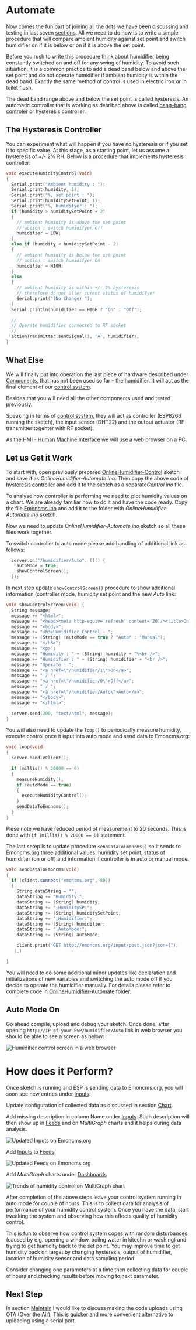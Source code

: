 # Automate

Now comes the fun part of joining all the dots we have been discussing and testing in last seven [sections](https://github.com/krzychb/OnlineHumidifier#step-by-step-tutorial). All we need to do now is to write a simple procedure that will compare ambient humidity against set point and switch humidifier on if it is below or on if it is above the set point.

Before you rush to write this procedure think about humidifier being constantly switched on and off for any swing of humidity. To avoid such situation, it is a common practice to add a dead band below and above the set point and do not operate humidifier if ambient humidity is within the dead band. Exactly the same method of control is used in electric iron or in toilet flush. 

The dead band range above and below the set point is called hysteresis. An automatic controller that is working as desribed above is called [bang–bang controler](https://en.wikipedia.org/wiki/Bang%E2%80%93bang_control) or hysteresis controller.


## The Hysteresis Controller

You can experiment what will happen if you have no hysteresis or if you set it to specific value. At this stage, as a starting point, let us assume a hysteresis of +/- 2% RH.  Below is a procedure that implements hysteresis controller:

```cpp
void executeHumidityControl(void)
{
  Serial.print("Ambient humidity : ");
  Serial.print(humidity, 1);
  Serial.print("%, set point : ");
  Serial.print(humiditySetPoint, 1);
  Serial.print("%, humidifyer : ");
  if (humidity > humiditySetPoint + 2)
  {
    // ambient humidity is above the set point
    // action : switch humidifyer Off
    humidifier = LOW;
  }
  else if (humidity < humiditySetPoint - 2)
  {
    // ambient humidity is below the set point
    // action : switch humidifyer On
    humidifier = HIGH;
  }
  else
  {
    // ambient humidity is within +/- 2% hysteresis
    // therefore do not alter curent status of humidifyer
    Serial.print("(No Change) ");
  }
  Serial.println(humidifier == HIGH ? "On" : "Off");

  //
  // Operate humidifier connected to RF socket
  //
  actionTransmitter.sendSignal(1, 'A', humidifier);
}
```

## What Else

We will finally put into operation the last piece of hardware described under [Components](../2-Components), that has not been used so far – the humidifier.  It will act as the final element  of our [control system](https://en.wikipedia.org/wiki/Control_system).

Besides that you will need all the other components used and tested previously.

Speaking in terms of [control system](https://en.wikipedia.org/wiki/Control_system), they will act as controller (ESP8266 running the sketch), the input sensor (DHT22) and the output actuator (RF transmitter togehter with RF socket).

As the [HMI - Human Machine Interface](https://en.wikipedia.org/wiki/User_interface) we will use a web browser on a PC.


## Let us Get it Work

To start with, open previously prepared [OnlineHumidifier-Control](../7-Control/OnlineHumidifier-Control/) sketch and save it as *OnlineHumidifier-Automate.ino*. Then copy the above code of [hysteresis controller](#the-hysteresis-controller) and add it to the sketch as a separate*Control.ino* file.

To analyse how controller is performing we need to plot humidity values on a chart. We are already familiar how to do it and have the code ready. Copy the file [Emoncms.ino](../6-Chart/OnlineHumidifier-Chart) and add it to the folder with *OnlineHumidifier-Automate.ino* sketch.

Now we need to update *OnlineHumidifier-Automate.ino* sketch so all these files work together. 

To switch controller to auto mode please add handling of additional link as follows:

```cpp
  server.on("/humidifier/Auto", []() {
    autoMode = true;
    showControlScreen();
  });
```

In next step update ``` showControlScreen() ``` procedure to show additional information (controller mode, humidity set point and the new *Auto* link:

```cpp
void showControlScreen(void) {
  String message;
  message += "<html>";
  message += "<head><meta http-equiv='refresh' content='20'/><title>Online Humidifier</title></head>";
  message += "<body>";
  message += "<h3>Humidifier Control - ";
  message += (String) (autoMode == true ? "Auto" : "Manual");
  message += "</h3>";
  message += "<p>";
  message += "Humidity : " + (String) humidity + "%<br />";
  message += "Humidifier : " + (String) humidifier + "<br />";
  message += "Operate : ";
  message += "<a href=\"/humidifier/1\">On</a>";
  message += " / ";
  message += "<a href=\"/humidifier/0\">Off</a>";
  message += " / ";
  message += "<a href=\"/humidifier/Auto\">Auto</a>";
  message += "</body>";
  message += "</html>";

  server.send(200, "text/html", message);
}
```

You will also need to update the ``` loop() ``` to periodically measure humidity, execute control once it isput into auto mode and send data to Emoncms.org:

```cpp
void loop(void)
{
  server.handleClient();

  if (millis() % 20000 == 0)
  {
    measureHumidity();
    if (autoMode == true)
    {
      executeHumidityControl();
    }
    sendDataToEmoncms();
  }
}
```

Plese note we have reduced period of measurement to 20 seconds. This is done with ``` if (millis() % 20000 == 0) ``` statement.

The last setep is to update procedure ``` sendDataToEmoncms() ``` so it sends to Emoncms.org three additional values: humidity set point, status of humidifier (on or off) and information if controller is in auto or manual mode.

```cpp
void sendDataToEmoncms(void)
{
  if (client.connect("emoncms.org", 80))
  {
    String dataString = "";
    dataString += "Humidity:";
    dataString += (String) humidity;
    dataString += ",HumiditySP:";
    dataString += (String) humiditySetPoint;
    dataString += ",Humidifier:";
    dataString += (String) humidifier;
    dataString += ",AutoMode:";
    dataString += (String) autoMode;

    client.print("GET http://emoncms.org/input/post.json?json={");
   (…)

}
```

You will need to do some additional minor updates like declaration and initializations of new variables and switching the auto mode off if you decide to operate the humidifier manually. For details please refer to complete code in [OnlineHumidifier-Automate](OnlineHumidifier-Automate) folder.


## Auto Mode On

Go ahead compile, upload and debug your sketch. Once done, after opening ``` http://IP-of-your-ESP/humidifier/Auto ``` link in web browser you should be able to see a screen as below:

![Humidifier control screen in a web browser](pictures/web-browser-humidifier-control.png)


# How does it Perform?

Once sketch is running and ESP is sending data to Emoncms.org, you will soon see new entries under [Inputs](http://emoncms.org/input/view).

Update configuration of collected data as discussed in section [Chart]( ../6-Chart).

Add missing description in column Name under [Inputs](http://emoncms.org/input/view). Such description will then show up in [Feeds](http://emoncms.org/feed/list) and on *MultiGraph* charts and it helps during data analysis.

![Updated Inputs on Emoncms.org](pictures/emoncms-inputs.png)

Add [Inputs](http://emoncms.org/input/view) to [Feeds](http://emoncms.org/feed/list). 

![Updated Feeds on Emoncms.org](pictures/emoncms-feeds.png)

Add *MultiGraph* charts under [Dashboards](http://emoncms.org/dashboard/list)

![Trends of humidity control on MultiGraph chart](pictures/emoncms-multigraph-humidity-control.png)

After completion of the above steps leave your control system running in auto mode for couple of hours. This is to collect data for analysis of performance of your humidity control system. Once you have the data, start tweaking the system and observing how this affects quality of humidity control.

This is fun to observe how control system copes with random disturbances (caused by e.g. opening a window, boilng water in kitechn or washing) and trying to get humidity back to the set point. You may improve time to get humidity back on target by changing hysteresis, output of humidifier, location of humidity sensor and data sampling period.

Consider changing one parameters at a time then collecting data for couple of hours and checking results before moving to next parameter.


## Next Step

In section [Maintain](../9-Maintain) I would like to discuss making the code uploads using OTA (Over the Air). This is quicker and more convenient alternative to uploading using a serial port.

